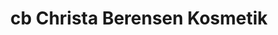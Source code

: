 ---
title: "cb Christa Berensen Kosmetik"
url: /wildeshausen/cb-christa-berensen-kosmetik/
shop: Kosmetik
---